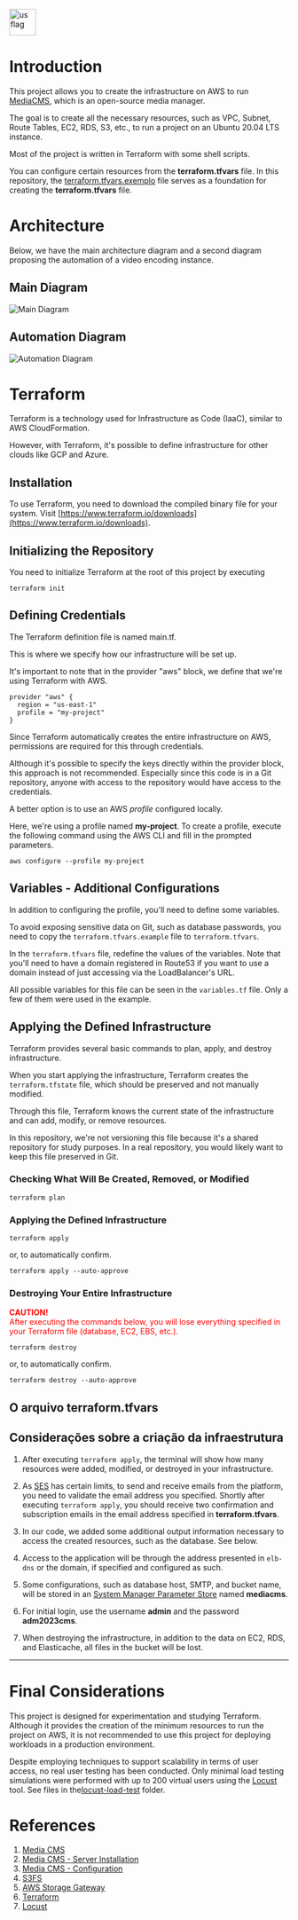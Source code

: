 [<img src="https://em-content.zobj.net/thumbs/160/openmoji/338/flag-brazil_1f1e7-1f1f7.png" alt="us flag" width="48"/>](./README.md)

# Introduction

This project allows you to create the infrastructure on AWS to run [MediaCMS](https://github.com/mediacms-io/mediacms), which is an open-source media manager.

The goal is to create all the necessary resources, such as VPC, Subnet, Route Tables, EC2, RDS, S3, etc., to run a project on an Ubuntu 20.04 LTS instance.

Most of the project is written in Terraform with some shell scripts.

You can configure certain resources from the **terraform.tfvars** file. In this repository, the [terraform.tfvars.exemplo](./terraform.tfvars.exemplo) file serves as a foundation for creating the **terraform.tfvars** file.

# Architecture

Below, we have the main architecture diagram and a second diagram proposing the automation of a video encoding instance.

## Main Diagram
![Main Diagram](./arquitetura/Diagrama%20Principal.png)

## Automation Diagram
![Automation Diagram](./arquitetura/Diagrama%20Automacao.png)

# Terraform

Terraform is a technology used for Infrastructure as Code (IaaC), similar to AWS CloudFormation.

However, with Terraform, it's possible to define infrastructure for other clouds like GCP and Azure.

## Installation

To use Terraform, you need to download the compiled binary file for your system. Visit [https://www.terraform.io/downloads](https://www.terraform.io/downloads).

## Initializing the Repository

You need to initialize Terraform at the root of this project by executing

```
terraform init
```

## Defining Credentials

The Terraform definition file is named main.tf.

This is where we specify how our infrastructure will be set up.

It's important to note that in the provider "aws" block, we define that we're using Terraform with AWS.

```
provider "aws" {
  region = "us-east-1"
  profile = "my-project"
}
```

Since Terraform automatically creates the entire infrastructure on AWS, permissions are required for this through credentials.

Although it's possible to specify the keys directly within the provider block, this approach is not recommended. Especially since this code is in a Git repository, anyone with access to the repository would have access to the credentials.

A better option is to use an AWS *profile* configured locally.

Here, we're using a profile named **my-project**. To create a profile, execute the following command using the AWS CLI and fill in the prompted parameters.


```
aws configure --profile my-project
```

## Variables - Additional Configurations

In addition to configuring the profile, you'll need to define some variables.

To avoid exposing sensitive data on Git, such as database passwords, you need to copy the ``terraform.tfvars.example`` file to ``terraform.tfvars``.

In the ``terraform.tfvars`` file, redefine the values of the variables. Note that you'll need to have a domain registered in Route53 if you want to use a domain instead of just accessing via the LoadBalancer's URL.

All possible variables for this file can be seen in the ``variables.tf`` file. Only a few of them were used in the example.

## Applying the Defined Infrastructure

Terraform provides several basic commands to plan, apply, and destroy infrastructure.

When you start applying the infrastructure, Terraform creates the ``terraform.tfstate`` file, which should be preserved and not manually modified.

Through this file, Terraform knows the current state of the infrastructure and can add, modify, or remove resources.

In this repository, we're not versioning this file because it's a shared repository for study purposes. In a real repository, you would likely want to keep this file preserved in Git.

###  Checking What Will Be Created, Removed, or Modified
```
terraform plan
```

###  Applying the Defined Infrastructure
```
terraform apply
```
or, to automatically confirm.
```
terraform apply --auto-approve
```

###  Destroying Your Entire Infrastructure

<font color="red">
  <span><b>CAUTION!</b><br>
  After executing the commands below, you will lose everything specified in your Terraform file (database, EC2, EBS, etc.).</span>
</font>

```
terraform destroy
```
or, to automatically confirm.
```
terraform destroy --auto-approve
```

## O arquivo terraform.tfvars



## Considerações sobre a criação da infraestrutura

1. After executing ``terraform apply``, the terminal will show how many resources were added, modified, or destroyed in your infrastructure.

1. As [SES](https://docs.aws.amazon.com/pt_br/ses/latest/dg/request-production-access.html) has certain limits, to send and receive emails from the platform, you need to validate the email address you specified. Shortly after executing ``terraform apply``, you should receive two confirmation and subscription emails in the email address specified in **terraform.tfvars**.

1. In our code, we added some additional output information necessary to access the created resources, such as the database. See below.

1. Access to the application will be through the address presented in ``elb-dns`` or the domain, if specified and configured as such.

1. Some configurations, such as database host, SMTP, and bucket name, will be stored in an [System Manager Parameter Store](https://docs.aws.amazon.com/systems-manager/latest/userguide/systems-manager-parameter-store.html) named **mediacms**.

1. For initial login, use the username **admin** and the password **adm2023cms**.

1. When destroying the infrastructure, in addition to the data on EC2, RDS, and Elasticache, all files in the bucket will be lost.

---

# Final Considerations

This project is designed for experimentation and studying Terraform. Although it provides the creation of the minimum resources to run the project on AWS, it is not recommended to use this project for deploying workloads in a production environment.

Despite employing techniques to support scalability in terms of user access, no real user testing has been conducted. Only minimal load testing simulations were performed with up to 200 virtual users using the [Locust](https://locust.io/) tool. See files in the[locust-load-test](./locust-load-test/) folder.

# References

1. [Media CMS](https://github.com/mediacms-io/mediacms/)
1. [Media CMS - Server Installation](https://github.com/mediacms-io/mediacms/blob/main/docs/admins_docs.md#2-server-installation)
1. [Media CMS - Configuration](https://github.com/mediacms-io/mediacms/blob/main/docs/admins_docs.md#5-configuration)
1. [S3FS](https://github.com/s3fs-fuse/s3fs-fuse)
1. [AWS Storage Gateway](https://aws.amazon.com/pt/storagegateway/)
1. [Terraform](https://www.terraform.io/)
1. [Locust](https://locust.io/)
